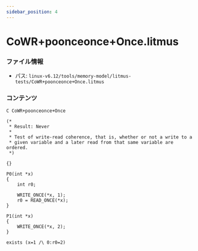 ```yaml
---
sidebar_position: 4
---
```

# CoWR+poonceonce+Once.litmus

### ファイル情報

- パス: `linux-v6.12/tools/memory-model/litmus-tests/CoWR+poonceonce+Once.litmus`

### コンテンツ

```litmus
C CoWR+poonceonce+Once

(*
 * Result: Never
 *
 * Test of write-read coherence, that is, whether or not a write to a
 * given variable and a later read from that same variable are ordered.
 *)

{}

P0(int *x)
{
	int r0;

	WRITE_ONCE(*x, 1);
	r0 = READ_ONCE(*x);
}

P1(int *x)
{
	WRITE_ONCE(*x, 2);
}

exists (x=1 /\ 0:r0=2)

```
